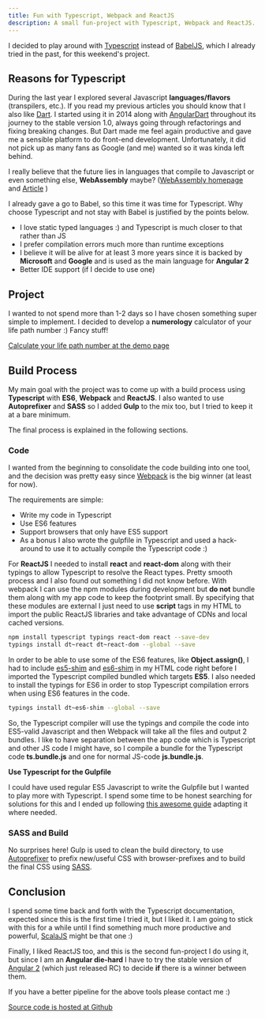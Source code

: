 ```yaml
---
title: Fun with Typescript, Webpack and ReactJS
description: A small fun-project with Typescript, Webpack and ReactJS. Numerology calculates your life path number.
---
```


I decided to play around with [Typescript](https://www.typescriptlang.org/) instead of [BabelJS](https://babeljs.io/), which I already tried in the past, for this weekend's project. 

## Reasons for Typescript

During the last year I explored several Javascript **languages/flavors** (transpilers, etc.). If you read my previous articles you should know that I also like [Dart](https://www.dartlang.org/). I started using it in 2014 along with [AngularDart](https://github.com/angular/angular.dart) throughout its journey to the stable version 1.0, always going through refactorings and fixing breaking changes. But Dart made me feel again productive and gave me a sensible platform to do front-end development. Unfortunately, it did not pick up as many fans as Google (and me) wanted so it was kinda left behind.

I really believe that the future lies in languages that compile to Javascript or even something else, **WebAssembly** maybe? ([WebAssembly homepage](https://webassembly.github.io/) and [Article](https://medium.com/javascript-scene/what-is-webassembly-the-dawn-of-a-new-era-61256ec5a8f6#.pb2824qir) )

I already gave a go to Babel, so this time it was time for Typescript. Why choose Typescript and not stay with Babel is justified by the points below.

* I love static typed languages :) and Typescript is much closer to that rather than JS
* I prefer compilation errors much more than runtime exceptions
* I believe it will be alive for at least 3 more years since it is backed by **Microsoft** and **Google** and is used as the main language for **Angular 2**
* Better IDE support (if I decide to use one)

## Project

I wanted to not spend more than 1-2 days so I have chosen something super simple to implement. I decided to develop a **numerology** calculator of your life path number :) Fancy stuff!

[Calculate your life path number at the demo page](/articles/webdev-typescript-webpack-react-numerology/demo/)

## Build Process

My main goal with the project was to come up with a build process using **Typescript** with **ES6**, **Webpack** and **ReactJS**. I also wanted to use **Autoprefixer** and **SASS** so I added **Gulp** to the mix too, but I tried to keep it at a bare minimum.

The final process is explained in the following sections.

### Code

I wanted from the beginning to consolidate the code building into one tool, and the decision was pretty easy since [Webpack](http://webpack.github.io/) is the big winner (at least for now).

The requirements are simple:

* Write my code in Typescript
* Use ES6 features
* Support browsers that only have ES5 support
* As a bonus I also wrote the gulpfile in Typescript and used a hack-around to use it to actually compile the Typescript code :)

For **ReactJS** I needed to install **react** and **react-dom** along with their typings to allow Typescript to resolve the React types. Pretty smooth process and I also found out something I did not know before. With webpack I can use the npm modules during development but **do not** bundle them along with my app code to keep the footprint small. By specifying that these modules are external I just need to use **script** tags in my HTML to import the public ReactJS libraries and take advantage of CDNs and local cached versions.

```bash
npm install typescript typings react-dom react --save-dev
typings install dt~react dt~react-dom --global --save
```

In order to be able to use some of the ES6 features, like **Object.assign()**, I had to include [es5-shim](https://cdnjs.com/libraries/es5-shim) and [es6-shim](https://cdnjs.com/libraries/es6-shim) in my HTML code right before I imported the Typescript compiled bundled which targets **ES5**. I also needed to install the typings for ES6 in order to stop Typescript compilation errors when using ES6 features in the code.

```bash
typings install dt~es6-shim --global --save
```

So, the Typescript compiler will use the typings and compile the code into ES5-valid Javascript and then Webpack will take all the files and output 2 bundles. I like to have separation between the app code which is Typescript and other JS code I might have, so I compile a bundle for the Typescript code **ts.bundle.js** and one for normal JS-code **js.bundle.js**.

**Use Typescript for the Gulpfile**

I could have used regular ES5 Javascript to write the Gulpfile but I wanted to play more with Typescript. I spend some time to be honest searching for solutions for this and I ended up following [this awesome guide](https://medium.com/@pleerock/create-a-gulpfile-and-write-gulp-tasks-using-typescript-f08edebcac57#.55q6zomio) adapting it where needed.

### SASS and Build

No surprises here! Gulp is used to clean the build directory, to use [Autoprefixer](https://github.com/postcss/autoprefixer) to prefix new/useful CSS with browser-prefixes and to build the final CSS using [SASS](http://sass-lang.com/).

## Conclusion

I spend some time back and forth with the Typescript documentation, expected since this is the first time I tried it, but I liked it. I am going to stick with this for a while until I find something much more productive and powerful, [ScalaJS](https://www.scala-js.org/) might be that one  :)

Finally, I liked ReactJS too, and this is the second fun-project I do using it, but since I am an **Angular die-hard** I have to try the stable version of [Angular 2](https://angular.io/) (which just released RC) to decide **if** there is a winner between them.

If you have a better pipeline for the above tools please contact me :)

[Source code is hosted at Github](https://github.com/lambrospetrou/numerology/)